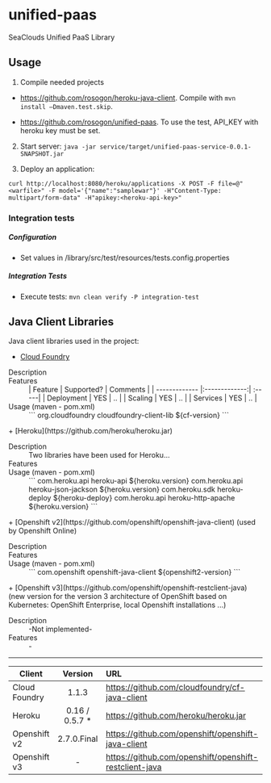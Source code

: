 # unified-paas
SeaClouds Unified PaaS Library

## Usage
1. Compile needed projects

* https://github.com/rosogon/heroku-java-client. Compile with `mvn install –Dmaven.test.skip`. 

* https://github.com/rosogon/unified-paas. To use the test, API_KEY with heroku key must be set.

2. Start server: `java -jar service/target/unified-paas-service-0.0.1-SNAPSHOT.jar`

3. Deploy an application: 

`curl http://localhost:8080/heroku/applications -X POST -F file=@"<warfile>" -F model='{"name":"samplewar"}' -H"Content-Type: multipart/form-data" -H"apikey:<heroku-api-key>"`

### Integration tests

##### Configuration
* Set values in /library/src/test/resources/tests.config.properties

##### Integration Tests
* Execute tests: `mvn clean verify -P integration-test`

## Java Client Libraries
Java client libraries used in the project:

+ [Cloud Foundry](https://github.com/cloudfoundry/cf-java-client)
<dl>
  <dt>Description</dt>
  <dd></dd>
  <dt>Features</dt>
  <dd>
| Feature        | Supported?           | Comments  |
| ------------- |:-------------:| :-----|
| Deployment      | YES  | .. |
| Scaling      | YES       |   .. |
| Services |   YES     |    .. |
  </dd>
  <dt>Usage (maven - pom.xml)</dt>
  <dd>
```
  <dependency>
    <groupId>org.cloudfoundry</groupId>
    <artifactId>cloudfoundry-client-lib</artifactId>
    <version>${cf-version}</version>
  </dependency>
```
  </dd>
</dl>
+ [Heroku](https://github.com/heroku/heroku.jar)
<dl>
  <dt>Description</dt>
  <dd>Two libraries have been used for Heroku...</dd>
  <dt>Features</dt>
  <dd></dd>
  <dt>Usage (maven - pom.xml)</dt>
  <dd>
```
  <dependency>
      <groupId>com.heroku.api</groupId>
      <artifactId>heroku-api</artifactId>
      <version>${heroku.version}</version>
  </dependency>
  <dependency>
      <groupId>com.heroku.api</groupId>
      <artifactId>heroku-json-jackson</artifactId>
      <version>${heroku.version}</version>
  </dependency>
  <dependency>
  	<groupId>com.heroku.sdk</groupId>
  	<artifactId>heroku-deploy</artifactId>
  	<version>${heroku-deploy}</version>
  </dependency>
  <dependency>
      <groupId>com.heroku.api</groupId>
      <artifactId>heroku-http-apache</artifactId>
      <version>${heroku.version}</version>
  </dependency>
```
  </dd>
</dl>
+ [Openshift v2](https://github.com/openshift/openshift-java-client) (used by Openshift Online)
<dl>
  <dt>Description</dt>
  <dd></dd>
  <dt>Features</dt>
  <dd></dd>
  <dt>Usage (maven - pom.xml)</dt>
  <dd>
```
  <dependency>
    <groupId>com.openshift</groupId>
    <artifactId>openshift-java-client</artifactId>
    <version>${openshift2-version}</version>
  </dependency>
```
  </dd>
</dl>
+ [Openshift v3](https://github.com/openshift/openshift-restclient-java)  (new version for the version 3 architecture of OpenShift based on Kubernetes: OpenShift Enterprise, local Openshift installations ...)
<dl>
  <dt>Description</dt>
  <dd>-Not implemented-</dd>
  <dt>Features</dt>
  <dd>-</dd>
</dl>

---

| Client        | Version           | URL  |
| ------------- |:-------------:| :-----|
| Cloud Foundry      | 1.1.3  | https://github.com/cloudfoundry/cf-java-client |
| Heroku      | 0.16 / 0.5.7 *       |   https://github.com/heroku/heroku.jar |
| Openshift v2 |   2.7.0.Final     |    https://github.com/openshift/openshift-java-client |
| Openshift v3 |   -     |    https://github.com/openshift/openshift-restclient-java |
